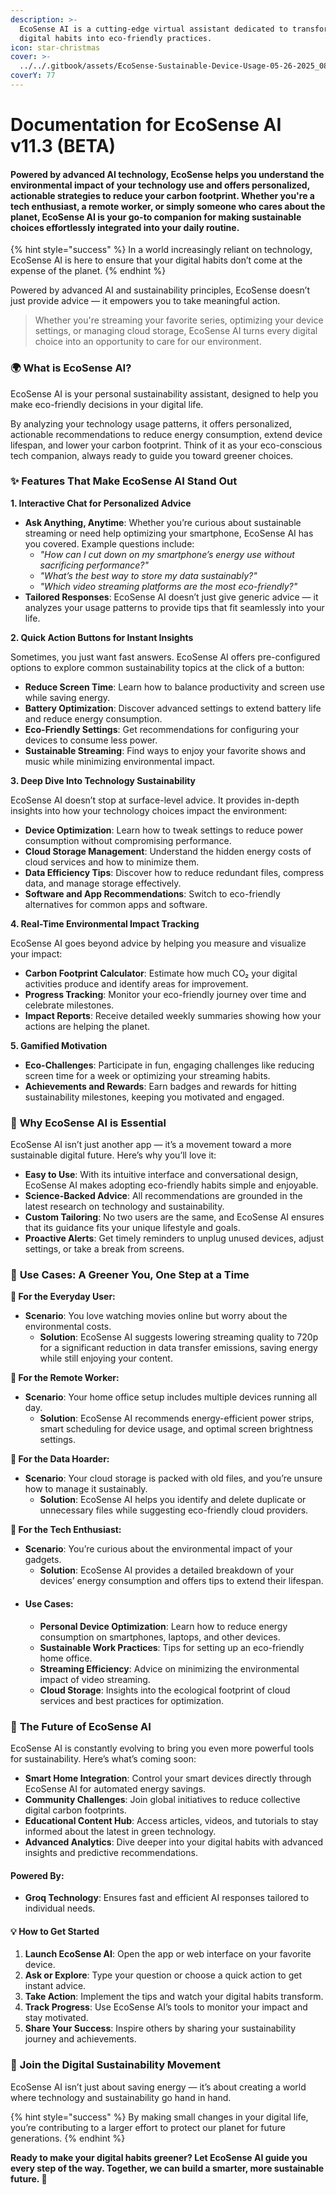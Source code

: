 ```yaml
---
description: >-
  EcoSense AI is a cutting-edge virtual assistant dedicated to transforming your
  digital habits into eco-friendly practices.
icon: star-christmas
cover: >-
  ../../.gitbook/assets/EcoSense-Sustainable-Device-Usage-05-26-2025_08_20_PM.png
coverY: 77
---
```


# Documentation for EcoSense AI v11.3 (BETA)

#### Powered by advanced AI technology, EcoSense helps you understand the environmental impact of your technology use and offers personalized, actionable strategies to reduce your carbon footprint. Whether you're a tech enthusiast, a remote worker, or simply someone who cares about the planet, EcoSense AI is your go-to companion for making sustainable choices effortlessly integrated into your daily routine.

{% hint style="success" %}
In a world increasingly reliant on technology, EcoSense AI is here to ensure that your digital habits don’t come at the expense of the planet.
{% endhint %}

Powered by advanced AI and sustainability principles, EcoSense doesn’t just provide advice — it empowers you to take meaningful action.&#x20;

> Whether you're streaming your favorite series, optimizing your device settings, or managing cloud storage, EcoSense AI turns every digital choice into an opportunity to care for our environment.

### 🌍 **What is EcoSense AI?**

EcoSense AI is your personal sustainability assistant, designed to help you make eco-friendly decisions in your digital life.&#x20;

By analyzing your technology usage patterns, it offers personalized, actionable recommendations to reduce energy consumption, extend device lifespan, and lower your carbon footprint. Think of it as your eco-conscious tech companion, always ready to guide you toward greener choices.

### ✨ **Features That Make EcoSense AI Stand Out**

**1. Interactive Chat for Personalized Advice**

* **Ask Anything, Anytime**: Whether you’re curious about sustainable streaming or need help optimizing your smartphone, EcoSense AI has you covered. Example questions include:
  * _"How can I cut down on my smartphone’s energy use without sacrificing performance?"_
  * _"What’s the best way to store my data sustainably?"_
  * _"Which video streaming platforms are the most eco-friendly?"_
* **Tailored Responses**: EcoSense AI doesn’t just give generic advice — it analyzes your usage patterns to provide tips that fit seamlessly into your life.

**2. Quick Action Buttons for Instant Insights**

Sometimes, you just want fast answers. EcoSense AI offers pre-configured options to explore common sustainability topics at the click of a button:

* **Reduce Screen Time**: Learn how to balance productivity and screen use while saving energy.
* **Battery Optimization**: Discover advanced settings to extend battery life and reduce energy consumption.
* **Eco-Friendly Settings**: Get recommendations for configuring your devices to consume less power.
* **Sustainable Streaming**: Find ways to enjoy your favorite shows and music while minimizing environmental impact.

**3. Deep Dive Into Technology Sustainability**

EcoSense AI doesn’t stop at surface-level advice. It provides in-depth insights into how your technology choices impact the environment:

* **Device Optimization**: Learn how to tweak settings to reduce power consumption without compromising performance.
* **Cloud Storage Management**: Understand the hidden energy costs of cloud services and how to minimize them.
* **Data Efficiency Tips**: Discover how to reduce redundant files, compress data, and manage storage effectively.
* **Software and App Recommendations**: Switch to eco-friendly alternatives for common apps and software.

**4. Real-Time Environmental Impact Tracking**

EcoSense AI goes beyond advice by helping you measure and visualize your impact:

* **Carbon Footprint Calculator**: Estimate how much CO₂ your digital activities produce and identify areas for improvement.
* **Progress Tracking**: Monitor your eco-friendly journey over time and celebrate milestones.
* **Impact Reports**: Receive detailed weekly summaries showing how your actions are helping the planet.

**5. Gamified Motivation**

* **Eco-Challenges**: Participate in fun, engaging challenges like reducing screen time for a week or optimizing your streaming habits.
* **Achievements and Rewards**: Earn badges and rewards for hitting sustainability milestones, keeping you motivated and engaged.

### 🌟 **Why EcoSense AI is Essential**

EcoSense AI isn’t just another app — it’s a movement toward a more sustainable digital future. Here’s why you’ll love it:

* **Easy to Use**: With its intuitive interface and conversational design, EcoSense AI makes adopting eco-friendly habits simple and enjoyable.
* **Science-Backed Advice**: All recommendations are grounded in the latest research on technology and sustainability.
* **Custom Tailoring**: No two users are the same, and EcoSense AI ensures that its guidance fits your unique lifestyle and goals.
* **Proactive Alerts**: Get timely reminders to unplug unused devices, adjust settings, or take a break from screens.

### 🎯 **Use Cases: A Greener You, One Step at a Time**

**🌱 For the Everyday User:**

* **Scenario**: You love watching movies online but worry about the environmental costs.
  * **Solution**: EcoSense AI suggests lowering streaming quality to 720p for a significant reduction in data transfer emissions, saving energy while still enjoying your content.

**🌱 For the Remote Worker:**

* **Scenario**: Your home office setup includes multiple devices running all day.
  * **Solution**: EcoSense AI recommends energy-efficient power strips, smart scheduling for device usage, and optimal screen brightness settings.

**🌱 For the Data Hoarder:**

* **Scenario**: Your cloud storage is packed with old files, and you’re unsure how to manage it sustainably.
  * **Solution**: EcoSense AI helps you identify and delete duplicate or unnecessary files while suggesting eco-friendly cloud providers.

**🌱 For the Tech Enthusiast:**

* **Scenario**: You’re curious about the environmental impact of your gadgets.
  * **Solution**: EcoSense AI provides a detailed breakdown of your devices’ energy consumption and offers tips to extend their lifespan.
* #### Use Cases:
  * **Personal Device Optimization**: Learn how to reduce energy consumption on smartphones, laptops, and other devices.
  * **Sustainable Work Practices**: Tips for setting up an eco-friendly home office.
  * **Streaming Efficiency**: Advice on minimizing the environmental impact of video streaming.
  * **Cloud Storage**: Insights into the ecological footprint of cloud services and best practices for optimization.

### 🚀 **The Future of EcoSense AI**

EcoSense AI is constantly evolving to bring you even more powerful tools for sustainability. Here’s what’s coming soon:

* **Smart Home Integration**: Control your smart devices directly through EcoSense AI for automated energy savings.
* **Community Challenges**: Join global initiatives to reduce collective digital carbon footprints.
* **Educational Content Hub**: Access articles, videos, and tutorials to stay informed about the latest in green technology.
* **Advanced Analytics**: Dive deeper into your digital habits with advanced insights and predictive recommendations.

#### Powered By:

* **Groq Technology**: Ensures fast and efficient AI responses tailored to individual needs.

#### 💡 **How to Get Started**

1. **Launch EcoSense AI**: Open the app or web interface on your favorite device.
2. **Ask or Explore**: Type your question or choose a quick action to get instant advice.
3. **Take Action**: Implement the tips and watch your digital habits transform.
4. **Track Progress**: Use EcoSense AI’s tools to monitor your impact and stay motivated.
5. **Share Your Success**: Inspire others by sharing your sustainability journey and achievements.

### 🌟 **Join the Digital Sustainability Movement**

EcoSense AI isn’t just about saving energy — it’s about creating a world where technology and sustainability go hand in hand.&#x20;

{% hint style="success" %}
By making small changes in your digital life, you’re contributing to a larger effort to protect our planet for future generations.
{% endhint %}

**Ready to make your digital habits greener? Let EcoSense AI guide you every step of the way. Together, we can build a smarter, more sustainable future. 🌿**
